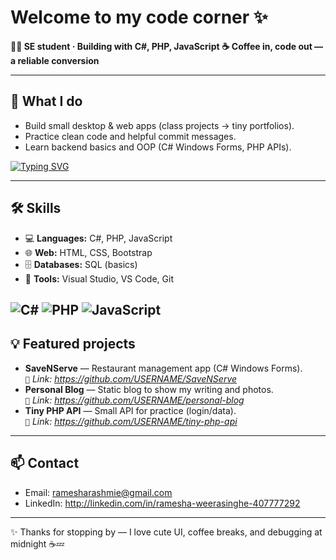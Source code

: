 # Welcome to my code corner ✨

**👩‍💻 SE student · Building with C#, PHP, JavaScript**
**☕ Coffee in, code out — a reliable conversion**

---


## 🌟 What I do
- Build small desktop & web apps (class projects → tiny portfolios).
- Practice clean code and helpful commit messages.
- Learn backend basics and OOP (C# Windows Forms, PHP APIs).

[![Typing SVG](https://readme-typing-svg.demolab.com?font=Fira+Code&pause=1000&color=1E90FF&width=435&lines=Welcome+to+my+code+corner+✨)](https://git.io/typing-svg)

---

## 🛠️ Skills
- 💻 **Languages:** C#, PHP, JavaScript  
- 🌐 **Web:** HTML, CSS, Bootstrap  
- 🗄️ **Databases:** SQL (basics)  
- 🧰 **Tools:** Visual Studio, VS Code, Git

<!-- Tech stack badges -->
![C#](https://img.shields.io/badge/C%23-239120?style=flat&logo=c-sharp&logoColor=white)
![PHP](https://img.shields.io/badge/PHP-777BB4?style=flat&logo=php&logoColor=white)
![JavaScript](https://img.shields.io/badge/JavaScript-F7DF1E?style=flat&logo=javascript&logoColor=black)
---

## 💡 Featured projects
- **SaveNServe** — Restaurant management app (C# Windows Forms).  
  `🔗` _Link: https://github.com/USERNAME/SaveNServe_
- **Personal Blog** — Static blog to show my writing and photos.  
  `🔗` _Link: https://github.com/USERNAME/personal-blog_
- **Tiny PHP API** — Small API for practice (login/data).  
  `🔗` _Link: https://github.com/USERNAME/tiny-php-api_

---

## 📫 Contact
- Email: ramesharashmie@gmail.com
- LinkedIn: http://linkedin.com/in/ramesha-weerasinghe-407777292

---

✨ Thanks for stopping by — I love cute UI, coffee breaks, and debugging at midnight ☕💤

